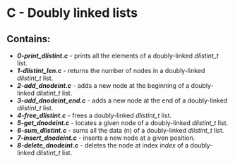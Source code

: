 # C - Doubly linked lists
## Contains:
- ***0-print_dlistint.c*** - prints all the elements of a doubly-linked *dlistint_t* list.
- ***1-dlistint_len.c*** - returns the number of nodes in a doubly-linked *dlistint_t* list.
- ***2-add_dnodeint.c*** - adds a new node at the beginning of a doubly-linked *dlistint_t* list.
- ***3-add_dnodeint_end.c*** - adds a new node at the end of a doubly-linked *dlistint_t* list.
- ***4-free_dlistint.c*** - frees a doubly-linked *dlistint_t* list.
- ***5-get_dnodeint.c*** - locates a given node of a doubly-linked *dlistint_t* list.
- ***6-sum_dlistint.c*** - sums all the data (n) of a doubly-linked *dlistint_t* list.
- ***7-insert_dnodeint.c*** - inserts a new node at a given position.
- ***8-delete_dnodeint.c*** - deletes the node at index *index* of a doubly-linked *dlistint_t* list.

